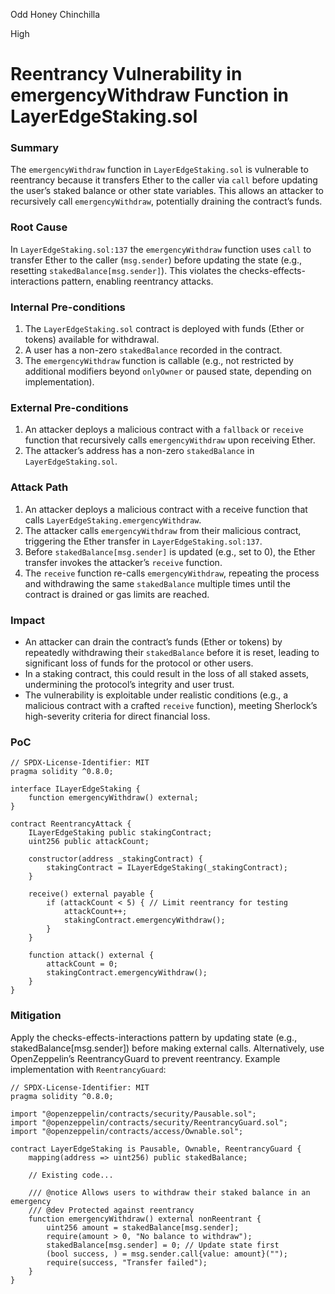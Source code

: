 Odd Honey Chinchilla

High

# Reentrancy Vulnerability in emergencyWithdraw Function in LayerEdgeStaking.sol

### Summary

The `emergencyWithdraw` function in `LayerEdgeStaking.sol` is vulnerable to reentrancy because it transfers Ether to the caller via `call` before updating the user’s staked balance or other state variables. This allows an attacker to recursively call `emergencyWithdraw`, potentially draining the contract’s funds.



### Root Cause

In `LayerEdgeStaking.sol:137` the `emergencyWithdraw` function uses `call` to transfer Ether to the caller (`msg.sender`) before updating the state (e.g., resetting `stakedBalance[msg.sender]`). This violates the checks-effects-interactions pattern, enabling reentrancy attacks.



### Internal Pre-conditions

1. The `LayerEdgeStaking.sol` contract is deployed with funds (Ether or tokens) available for withdrawal.
2. A user has a non-zero `stakedBalance` recorded in the contract.
3. The `emergencyWithdraw` function is callable (e.g., not restricted by additional modifiers beyond `onlyOwner` or paused state, depending on implementation).

### External Pre-conditions

1. An attacker deploys a malicious contract with a `fallback` or `receive` function that recursively calls `emergencyWithdraw` upon receiving Ether.
2. The attacker’s address has a non-zero `stakedBalance` in `LayerEdgeStaking.sol`.

### Attack Path

1. An attacker deploys a malicious contract with a receive function that calls `LayerEdgeStaking.emergencyWithdraw`.
2. The attacker calls `emergencyWithdraw` from their malicious contract, triggering the Ether transfer in `LayerEdgeStaking.sol:137`.
3. Before `stakedBalance[msg.sender]` is updated (e.g., set to 0), the Ether transfer invokes the attacker’s `receive` function.
4. The `receive` function re-calls `emergencyWithdraw`, repeating the process and withdrawing the same `stakedBalance` multiple times until the contract is drained or gas limits are reached.

### Impact

- An attacker can drain the contract’s funds (Ether or tokens) by repeatedly withdrawing their `stakedBalance` before it is reset, leading to significant loss of funds for the protocol or other users.  
- In a staking contract, this could result in the loss of all staked assets, undermining the protocol’s integrity and user trust.  
- The vulnerability is exploitable under realistic conditions (e.g., a malicious contract with a crafted `receive` function), meeting Sherlock’s high-severity criteria for direct financial loss.

### PoC

```solidity
// SPDX-License-Identifier: MIT
pragma solidity ^0.8.0;

interface ILayerEdgeStaking {
    function emergencyWithdraw() external;
}

contract ReentrancyAttack {
    ILayerEdgeStaking public stakingContract;
    uint256 public attackCount;

    constructor(address _stakingContract) {
        stakingContract = ILayerEdgeStaking(_stakingContract);
    }

    receive() external payable {
        if (attackCount < 5) { // Limit reentrancy for testing
            attackCount++;
            stakingContract.emergencyWithdraw();
        }
    }

    function attack() external {
        attackCount = 0;
        stakingContract.emergencyWithdraw();
    }
}
```

### Mitigation

Apply the checks-effects-interactions pattern by updating state (e.g., stakedBalance[msg.sender]) before making external calls.
Alternatively, use OpenZeppelin’s ReentrancyGuard to prevent reentrancy.
Example implementation with `ReentrancyGuard`:
```solidity
// SPDX-License-Identifier: MIT
pragma solidity ^0.8.0;

import "@openzeppelin/contracts/security/Pausable.sol";
import "@openzeppelin/contracts/security/ReentrancyGuard.sol";
import "@openzeppelin/contracts/access/Ownable.sol";

contract LayerEdgeStaking is Pausable, Ownable, ReentrancyGuard {
    mapping(address => uint256) public stakedBalance;

    // Existing code...

    /// @notice Allows users to withdraw their staked balance in an emergency
    /// @dev Protected against reentrancy
    function emergencyWithdraw() external nonReentrant {
        uint256 amount = stakedBalance[msg.sender];
        require(amount > 0, "No balance to withdraw");
        stakedBalance[msg.sender] = 0; // Update state first
        (bool success, ) = msg.sender.call{value: amount}("");
        require(success, "Transfer failed");
    }
}
```